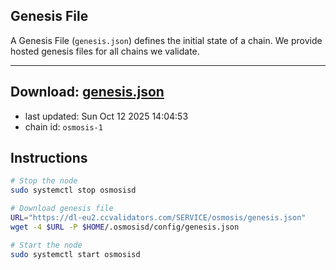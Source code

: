 ## Genesis File
A Genesis File (`genesis.json`) defines the initial state of a chain. We provide hosted genesis files for all chains we validate.

---
**Download: [genesis.json](https://dl-eu2.ccvalidators.com/SERVICE/osmosis/genesis.json)**
---

- last updated: Sun Oct 12 2025 14:04:53
- chain id: `osmosis-1`

## Instructions
```sh
# Stop the node
sudo systemctl stop osmosisd

# Download genesis file
URL="https://dl-eu2.ccvalidators.com/SERVICE/osmosis/genesis.json"
wget -4 $URL -P $HOME/.osmosisd/config/genesis.json

# Start the node
sudo systemctl start osmosisd
```
